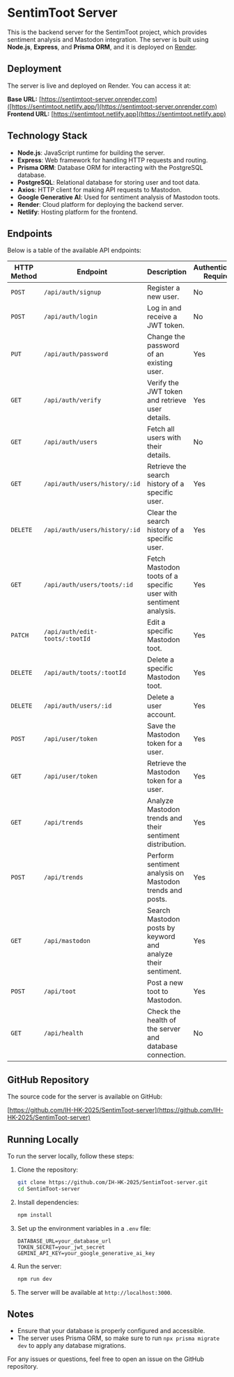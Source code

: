 # SentimToot Server

This is the backend server for the SentimToot project, which provides sentiment analysis and Mastodon integration. The server is built using **Node.js**, **Express**, and **Prisma ORM**, and it is deployed on [Render](https://render.com).

## Deployment

The server is live and deployed on Render. You can access it at:

**Base URL:** [https://sentimtoot-server.onrender.com]([https://sentimtoot.netlify.app/](https://sentimtoot-server.onrender.com)
**Frontend URL:** [https://sentimtoot.netlify.app](https://sentimtoot.netlify.app)

## Technology Stack

- **Node.js**: JavaScript runtime for building the server.
- **Express**: Web framework for handling HTTP requests and routing.
- **Prisma ORM**: Database ORM for interacting with the PostgreSQL database.
- **PostgreSQL**: Relational database for storing user and toot data.
- **Axios**: HTTP client for making API requests to Mastodon.
- **Google Generative AI**: Used for sentiment analysis of Mastodon toots.
- **Render**: Cloud platform for deploying the backend server.
- **Netlify**: Hosting platform for the frontend.

## Endpoints

Below is a table of the available API endpoints:

| HTTP Method | Endpoint                     | Description                                                                                   | Authentication Required |
|-------------|------------------------------|-----------------------------------------------------------------------------------------------|--------------------------|
| `POST`      | `/api/auth/signup`           | Register a new user.                                                                          | No                       |
| `POST`      | `/api/auth/login`            | Log in and receive a JWT token.                                                              | No                       |
| `PUT`       | `/api/auth/password`         | Change the password of an existing user.                                                     | Yes                      |
| `GET`       | `/api/auth/verify`           | Verify the JWT token and retrieve user details.                                              | Yes                      |
| `GET`       | `/api/auth/users`            | Fetch all users with their details.                                                          | No                       |
| `GET`       | `/api/auth/users/history/:id`| Retrieve the search history of a specific user.                                              | Yes                      |
| `DELETE`    | `/api/auth/users/history/:id`| Clear the search history of a specific user.                                                 | Yes                      |
| `GET`       | `/api/auth/users/toots/:id`  | Fetch Mastodon toots of a specific user with sentiment analysis.                             | Yes                      |
| `PATCH`     | `/api/auth/edit-toots/:tootId`| Edit a specific Mastodon toot.                                                               | Yes                      |
| `DELETE`    | `/api/auth/toots/:tootId`    | Delete a specific Mastodon toot.                                                             | Yes                      |
| `DELETE`    | `/api/auth/users/:id`        | Delete a user account.                                                                       | Yes                      |
| `POST`      | `/api/user/token`            | Save the Mastodon token for a user.                                                         | Yes                      |
| `GET`       | `/api/user/token`            | Retrieve the Mastodon token for a user.                                                     | Yes                      |
| `GET`       | `/api/trends`                | Analyze Mastodon trends and their sentiment distribution.                                    | Yes                      |
| `POST`      | `/api/trends`                | Perform sentiment analysis on Mastodon trends and posts.                                     | Yes                      |
| `GET`       | `/api/mastodon`              | Search Mastodon posts by keyword and analyze their sentiment.                                | Yes                      |
| `POST`      | `/api/toot`                  | Post a new toot to Mastodon.                                                                 | Yes                      |
| `GET`       | `/api/health`                | Check the health of the server and database connection.                                      | No                       |

## GitHub Repository

The source code for the server is available on GitHub:

[https://github.com/IH-HK-2025/SentimToot-server](https://github.com/IH-HK-2025/SentimToot-server)

## Running Locally

To run the server locally, follow these steps:

1. Clone the repository:
   ```bash
   git clone https://github.com/IH-HK-2025/SentimToot-server.git
   cd SentimToot-server
   ```

2. Install dependencies:
   ```bash
   npm install
   ```

3. Set up the environment variables in a `.env` file:
   ```env
   DATABASE_URL=your_database_url
   TOKEN_SECRET=your_jwt_secret
   GEMINI_API_KEY=your_google_generative_ai_key
   ```

4. Run the server:
   ```bash
   npm run dev
   ```

5. The server will be available at `http://localhost:3000`.

## Notes

- Ensure that your database is properly configured and accessible.
- The server uses Prisma ORM, so make sure to run `npx prisma migrate dev` to apply any database migrations.

For any issues or questions, feel free to open an issue on the GitHub repository.
